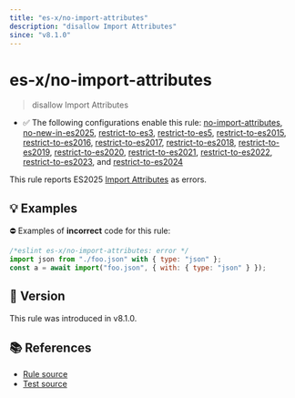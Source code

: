```yaml
---
title: "es-x/no-import-attributes"
description: "disallow Import Attributes"
since: "v8.1.0"
---
```


# es-x/no-import-attributes
> disallow Import Attributes

- ✅ The following configurations enable this rule: [no-import-attributes], [no-new-in-es2025], [restrict-to-es3], [restrict-to-es5], [restrict-to-es2015], [restrict-to-es2016], [restrict-to-es2017], [restrict-to-es2018], [restrict-to-es2019], [restrict-to-es2020], [restrict-to-es2021], [restrict-to-es2022], [restrict-to-es2023], and [restrict-to-es2024]

This rule reports ES2025 [Import Attributes](https://github.com/tc39/proposal-import-attributes) as errors.

## 💡 Examples

⛔ Examples of **incorrect** code for this rule:

<eslint-playground type="bad">

```js
/*eslint es-x/no-import-attributes: error */
import json from "./foo.json" with { type: "json" };
const a = await import("foo.json", { with: { type: "json" } });
```

</eslint-playground>

## 🚀 Version

This rule was introduced in v8.1.0.

## 📚 References

- [Rule source](https://github.com/eslint-community/eslint-plugin-es-x/blob/master/lib/rules/no-import-attributes.js)
- [Test source](https://github.com/eslint-community/eslint-plugin-es-x/blob/master/tests/lib/rules/no-import-attributes.js)

[no-import-attributes]: ../configs/index.md#no-import-attributes
[no-new-in-es2025]: ../configs/index.md#no-new-in-es2025
[restrict-to-es3]: ../configs/index.md#restrict-to-es3
[restrict-to-es5]: ../configs/index.md#restrict-to-es5
[restrict-to-es2015]: ../configs/index.md#restrict-to-es2015
[restrict-to-es2016]: ../configs/index.md#restrict-to-es2016
[restrict-to-es2017]: ../configs/index.md#restrict-to-es2017
[restrict-to-es2018]: ../configs/index.md#restrict-to-es2018
[restrict-to-es2019]: ../configs/index.md#restrict-to-es2019
[restrict-to-es2020]: ../configs/index.md#restrict-to-es2020
[restrict-to-es2021]: ../configs/index.md#restrict-to-es2021
[restrict-to-es2022]: ../configs/index.md#restrict-to-es2022
[restrict-to-es2023]: ../configs/index.md#restrict-to-es2023
[restrict-to-es2024]: ../configs/index.md#restrict-to-es2024
